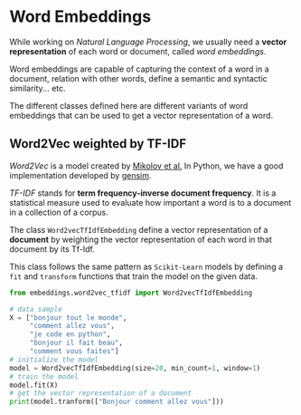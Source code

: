 # Word Embeddings
While working on *Natural Language Processing*, we usually need a **vector representation** of each word or document, called *word embeddings*. 

Word embeddings are capable of capturing the context of a word in a document, relation with other words, define a semantic and syntactic similarity... etc.

The different classes defined here are different variants of word embeddings that can be used to get a vector representation of a word.

## Word2Vec weighted by TF-IDF
*Word2Vec* is a model created by [Mikolov et al.](https://papers.nips.cc/paper/5021-distributed-representations-of-words-and-phrases-and-their-compositionality.pdf) In Python, we have a good implementation developed by [gensim](https://radimrehurek.com/gensim/).

*TF-IDF* stands for **term frequency-inverse document frequency**. It is a statistical measure used to evaluate how important a word is to a document in a collection of a corpus.

The class `Word2vecTfIdfEmbedding` define a vector representation of a **document** by weighting the vector representation of each word in that document by its Tf-Idf.

This class follows the same pattern as `Scikit-Learn` models by defining a `fit` and `transform` functions that train the model on the given data.

```python
from embeddings.word2vec_tfidf import Word2vecTfIdfEmbedding

# data sample
X = ["bonjour tout le monde", 
     "comment allez vous", 
     "je code en python", 
     "bonjour il fait beau",
     "comment vous faites"]
# initialize the model
model = Word2vecTfIdfEmbedding(size=20, min_count=1, window=1)
# train the model
model.fit(X)
# get the vector representation of a document
print(model.tranform(["Bonjour comment allez vous"]))
```



